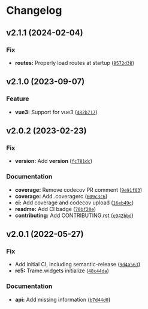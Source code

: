 # Changelog

<!--next-version-placeholder-->

## v2.1.1 (2024-02-04)

### Fix

* **routes:** Properly load routes at startup ([`8572d38`](https://github.com/Kitware/trame-router/commit/8572d38c1fdaa37d2a5b2d6dc63f5e54b4fefc1d))

## v2.1.0 (2023-09-07)

### Feature

* **vue3:** Support for vue3 ([`482b717`](https://github.com/Kitware/trame-router/commit/482b717f0a8269bcf1956304cd65c5c1b43e0457))

## v2.0.2 (2023-02-23)
### Fix
* **version:** Add __version__ ([`fc781dc`](https://github.com/Kitware/trame-router/commit/fc781dc3ba04b8b3ed83015e406fe7b2e9af59d6))

### Documentation
* **coverage:** Remove codecov PR comment ([`9e91f03`](https://github.com/Kitware/trame-router/commit/9e91f0378a57980e1c39f1159ebef8ac79e05c23))
* **coverage:** Add .coveragerc ([`609c3c6`](https://github.com/Kitware/trame-router/commit/609c3c604c07986540269d3f4a8bfbd36e410bea))
* **ci:** Add coverage and codecov upload ([`16eb49c`](https://github.com/Kitware/trame-router/commit/16eb49ce6bcdc4f964c6a5797c47a22b7ab4aced))
* **readme:** Add CI badge ([`70bf20e`](https://github.com/Kitware/trame-router/commit/70bf20ed3316807b28c5477a9822de6265215d87))
* **contributing:** Add CONTRIBUTING.rst ([`e942bbd`](https://github.com/Kitware/trame-router/commit/e942bbd37785e7242c8cea470fa26b5e73b23a06))

## v2.0.1 (2022-05-27)
### Fix
* Add initial CI, including semantic-release ([`9d4a563`](https://github.com/Kitware/trame-router/commit/9d4a56312f13399cbaf81c458b62252ae8c2f2c7))
* **rc5:** Trame.widgets initialize ([`48c44da`](https://github.com/Kitware/trame-router/commit/48c44dac372f88757a03949ed053544feaa58702))

### Documentation
* **api:** Add missing information ([`b7d44d0`](https://github.com/Kitware/trame-router/commit/b7d44d09047501bf45ef29fbb9ca72cfc4a3cb1f))
